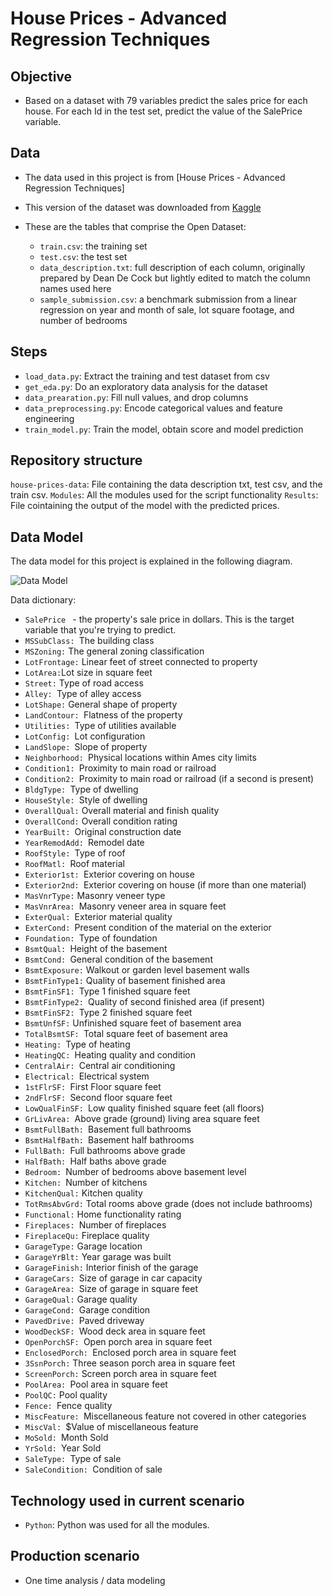 # House Prices - Advanced Regression Techniques

## Objective 

- Based on a dataset with 79 variables predict the sales price for each house. For each Id in the test set, predict the value of the SalePrice variable. 

## Data

- The data used in this project is from  [House Prices - Advanced Regression Techniques]
- This version of the dataset was downloaded from [Kaggle](https://www.kaggle.com/competitions/house-prices-advanced-regression-techniques/data)
- These are the tables that comprise the Open Dataset:

    + `train.csv`: the training set
    + `test.csv`:  the test set
    + `data_description.txt`:  full description of each column, originally prepared by Dean De Cock but lightly edited to match the column names used here
    + `sample_submission.csv`: a benchmark submission from a linear regression on year and month of sale, lot square footage, and number of bedrooms


## Steps

- `load_data.py`: Extract the training and test dataset from csv
- `get_eda.py`: Do an exploratory data analysis for the dataset
- `data_prearation.py`:  Fill null values, and drop columns 
- `data_preprocessing.py`: Encode categorical values and feature engineering
- `train_model.py`: Train the model, obtain score and model prediction 
  

## Repository structure

`house-prices-data`: File containing the data description txt, test csv, and  the train csv.
`Modules`: All the modules used for the script functionality 
`Results`: File cointaining the output of the model with the predicted prices. 

## Data Model
 
The data model for this project is explained in the following diagram.

![Data Model](struc_2.png)

Data dictionary: 

- `SalePrice ` - the property's sale price in dollars. This is the target variable that you're trying to predict.
- `MSSubClass: `The building class
- `MSZoning:` The general zoning classification
- `LotFrontage:` Linear feet of street connected to property
- `LotArea:`Lot size in square feet
- `Street:` Type of road access
- `Alley: `Type of alley access
- `LotShape:` General shape of property
- `LandContour: `Flatness of the property
- `Utilities: `Type of utilities available
- `LotConfig: `Lot configuration
- `LandSlope: `Slope of property
- `Neighborhood: `Physical locations within Ames city limits
- `Condition1: `Proximity to main road or railroad
- `Condition2: `Proximity to main road or railroad (if a second is present)
- `BldgType: `Type of dwelling
- `HouseStyle: `Style of dwelling
- `OverallQual:` Overall material and finish quality
- `OverallCond:` Overall condition rating
- `YearBuilt: `Original construction date
- `YearRemodAdd: `Remodel date
- `RoofStyle: `Type of roof
- `RoofMatl: `Roof material
- `Exterior1st: `Exterior covering on house
- `Exterior2nd: `Exterior covering on house (if more than one material)
- `MasVnrType:` Masonry veneer type
- `MasVnrArea: `Masonry veneer area in square feet
- `ExterQual: `Exterior material quality
- `ExterCond: `Present condition of the material on the exterior
- `Foundation: `Type of foundation
- `BsmtQual: `Height of the basement
- `BsmtCond: `General condition of the basement
- `BsmtExposure:` Walkout or garden level basement walls
- `BsmtFinType1:` Quality of basement finished area
- `BsmtFinSF1: `Type 1 finished square feet
- `BsmtFinType2: `Quality of second finished area (if present)
- `BsmtFinSF2: `Type 2 finished square feet
- `BsmtUnfSF:` Unfinished square feet of basement area
- `TotalBsmtSF: `Total square feet of basement area
- `Heating: `Type of heating
- `HeatingQC: `Heating quality and condition
- `CentralAir: `Central air conditioning
- `Electrical: `Electrical system
- `1stFlrSF: `First Floor square feet
- `2ndFlrSF: `Second floor square feet
- `LowQualFinSF: `Low quality finished square feet (all floors)
- `GrLivArea: `Above grade (ground) living area square feet
- `BsmtFullBath: `Basement full bathrooms
- `BsmtHalfBath: `Basement half bathrooms
- `FullBath: `Full bathrooms above grade
- `HalfBath: `Half baths above grade
- `Bedroom: `Number of bedrooms above basement level
- `Kitchen: `Number of kitchens
- `KitchenQual:` Kitchen quality
- `TotRmsAbvGrd:` Total rooms above grade (does not include bathrooms)
- `Functional:` Home functionality rating
- `Fireplaces: `Number of fireplaces
- `FireplaceQu:` Fireplace quality
- `GarageType:` Garage location
- `GarageYrBlt:` Year garage was built
- `GarageFinish:` Interior finish of the garage
- `GarageCars: `Size of garage in car capacity
- `GarageArea: `Size of garage in square feet
- `GarageQual:` Garage quality
- `GarageCond: `Garage condition
- `PavedDrive: `Paved driveway
- `WoodDeckSF: `Wood deck area in square feet
- `OpenPorchSF: `Open porch area in square feet
- `EnclosedPorch: `Enclosed porch area in square feet
- `3SsnPorch:` Three season porch area in square feet
- `ScreenPorch:` Screen porch area in square feet
- `PoolArea: `Pool area in square feet
- `PoolQC:` Pool quality
- `Fence: `Fence quality
- `MiscFeature: `Miscellaneous feature not covered in other categories
- `MiscVal: `$Value of miscellaneous feature
- `MoSold: `Month Sold
- `YrSold: `Year Sold
- `SaleType: `Type of sale
- `SaleCondition: `Condition of sale


## Technology used in current scenario

- `Python`: Python was used for all the modules.


## Production scenario

-  One time analysis / data modeling 
